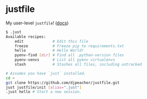 # justfile

My user-level `justfile`! ([docs](https://just.systems/man/en/chapter_67.html))

```sh
$ .just
Available recipes:
    edit             # Edit this file
    freeze           # Freeze pip to requirements.txt
    hello            # Hello World!
    pyenv-find [dir] # Find all .python-version files
    pyenv-venvs      # List all pyenv virtualenvs
    stash            # Stashes all files, including untracked
```

```sh
# Assumes you have `just` installed.
cd ~
git clone https://github.com/djpeacher/justfile.git
just justfile/init [alias=".just"]
.just hello # Start a new session.
```
